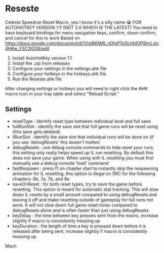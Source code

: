 # Reseste
Celeste Speedrun Reset Macro, yes I know it's a silly name 😭
FOR AUTOHOTKEY VERSION 1.1! (NOT 2.0 WHICH IS THE LATEST)
You need to have keyboard bindings for menu navigation keys, confirm, down confirm, and cancel for this to work
Based on https://docs.google.com/document/d/1OglBKMiR_nDIgPTp5LHldOPj9mLxln4HKw_F5C3XDl8/edit

1. Install AutoHotKey version 1.1
2. Install the .zip from releases
3. Configure your settings in the settings.ahk file
4. Configure your hotkeys in the hotkeys.ahk file
5. Run the Reseste.ahk file

After changing settings or hotkeys you will need to right click the AHK macro icon in your tray table and select "Reload Script."

## Settings
- resetType : identify reset type between individual level and full save
- fullRunSlot : identify the save slot that full game runs will be reset using (this save gets deleted)
- ilRunSlot : identify the save slot that individual runs will be done on (if you use 'debugResets' this doesn't matter)
- debugResets : use debug console commands to help reset your runs, this setting only really helps speed up IL run resetting. By default this does not save your game. When using with IL resetting you must first manually use a debug console 'load' command
- fastRespawn : press f1 on chapter start to instantly skip the respawning animation for IL resetting, this option is illegal on SRC for the following chapters: 6b, 7a, 7b, and 8a
- saveOnReset : for both reset types, try to save the game before resetting. This option is meant for automatic stat tracking. This will slow down IL resets by a small amount compared to using debugResets and leaving it off and make resetting outside of gameplay for full runs not work. It will not slow down full game reset times compared to debugResets alone and is often faster than just using debugResets
- keyDelay : the time between key presses sent from the macro, increase slightly if macro is consistently messing up
- keyDuration : the length of time a key is pressed down before it is released after being sent, increase slightly if macro is consistently messing up

Mach
